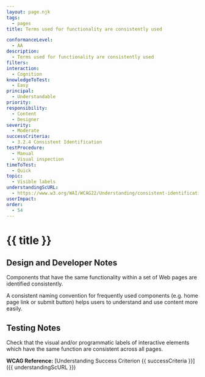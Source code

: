 ```yaml
---
layout: page.njk
tags:
  - pages
title: Terms used for functionality are consistently used

conformanceLevel:
  - AA
description:
  - Terms used for functionality are consistently used
filters:
interaction:
  - Cognition
knowledgeToTest:
  - Easy
principal:
  - Understandable
priority:
responsibility:
  - Content
  - Designer
severity:
  - Moderate
successCriteria:
  - 3.2.4 Consistent Identification
testProcedure:
  - Manual
  - Visual inspection
timeToTest:
  - Quick
topic:
  - Visible labels
understandingScURL:
  - https://www.w3.org/WAI/WCAG22/Understanding/consistent-identification
userImpact:
order:
  - 54
---
```


# {{ title }}

## Design and Developer Notes

Components that have the same functionality within a set of Web pages are identified consistently.

A consistent naming convention for frequently used components (e.g. home page link or submit button) helps users to understand and use content more easily.

## Testing Notes

Check that the visual and/or programmatic labels of interactive elements which have the same function are consistent across all pages.

**WCAG Reference:** [Understanding Success Criterion {{ successCriteria }}]({{ understandingScURL }})
